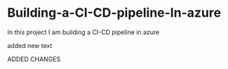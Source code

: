 # Building-a-CI-CD-pipeline-In-azure
In this project I am building a CI-CD pipeline in azure

added new text

ADDED CHANGES 
